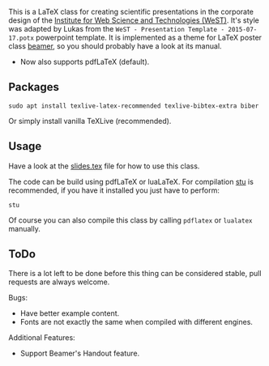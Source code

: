 This is a LaTeX class for creating scientific presentations in the corporate
design of the
[Institute for Web Science and Technologies (WeST)](http://west.uni-koblenz.de/).
It's style was adapted by Lukas from the
`WeST - Presentation Template - 2015-07-17.potx` powerpoint template.
It is implemented as a theme for LaTeX poster class
[beamer](https://www.ctan.org/pkg/beamer), so you should probably
have a look at its manual.

- Now also supports pdfLaTeX (default).

## Packages

    sudo apt install texlive-latex-recommended texlive-bibtex-extra biber

Or simply install vanilla TeXLive (recommended).

## Usage

Have a look at the [slides.tex](slides.tex) file for how to use this class.

The code can be build using pdfLaTeX or luaLaTeX.
For compilation [stu](https://github.com/kunegis/stu) is recommended, if
you have it installed you just have to perform:

    stu

Of course you can also compile this class by calling `pdflatex` or `lualatex` manually.

## ToDo

There is a lot left to be done before this thing can be considered stable,
pull requests are always welcome.

Bugs:

- Have better example content.
- Fonts are not exactly the same when compiled with different engines.

Additional Features:

- Support Beamer's Handout feature.
